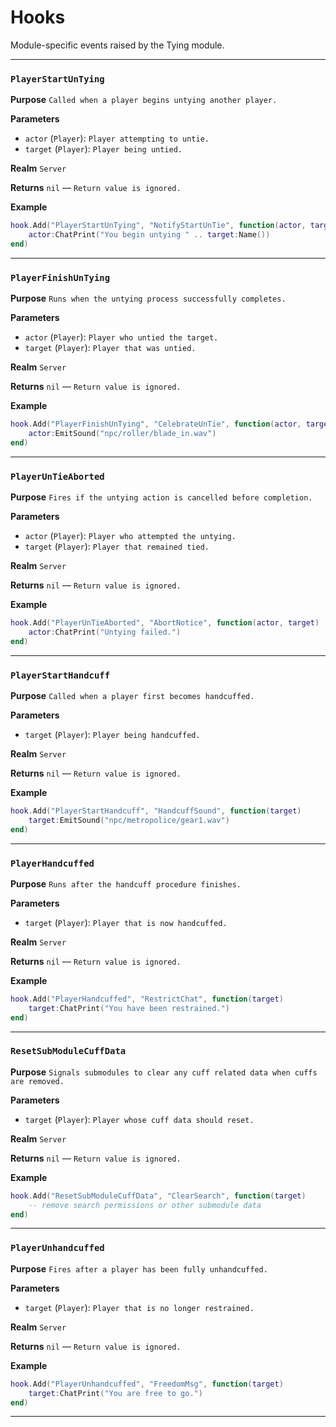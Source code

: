 # Hooks
Module-specific events raised by the Tying module.

---
### `PlayerStartUnTying`

**Purpose**
`Called when a player begins untying another player.`

**Parameters**

* `actor` (`Player`): `Player attempting to untie.`
* `target` (`Player`): `Player being untied.`

**Realm**
`Server`

**Returns**
`nil` — `Return value is ignored.`

**Example**

```lua
hook.Add("PlayerStartUnTying", "NotifyStartUnTie", function(actor, target)
    actor:ChatPrint("You begin untying " .. target:Name())
end)
```

---

### `PlayerFinishUnTying`

**Purpose**
`Runs when the untying process successfully completes.`

**Parameters**

* `actor` (`Player`): `Player who untied the target.`
* `target` (`Player`): `Player that was untied.`

**Realm**
`Server`

**Returns**
`nil` — `Return value is ignored.`

**Example**

```lua
hook.Add("PlayerFinishUnTying", "CelebrateUnTie", function(actor, target)
    actor:EmitSound("npc/roller/blade_in.wav")
end)
```

---

### `PlayerUnTieAborted`

**Purpose**
`Fires if the untying action is cancelled before completion.`

**Parameters**

* `actor` (`Player`): `Player who attempted the untying.`
* `target` (`Player`): `Player that remained tied.`

**Realm**
`Server`

**Returns**
`nil` — `Return value is ignored.`

**Example**

```lua
hook.Add("PlayerUnTieAborted", "AbortNotice", function(actor, target)
    actor:ChatPrint("Untying failed.")
end)
```

---

### `PlayerStartHandcuff`

**Purpose**
`Called when a player first becomes handcuffed.`

**Parameters**

* `target` (`Player`): `Player being handcuffed.`

**Realm**
`Server`

**Returns**
`nil` — `Return value is ignored.`

**Example**

```lua
hook.Add("PlayerStartHandcuff", "HandcuffSound", function(target)
    target:EmitSound("npc/metropolice/gear1.wav")
end)
```

---

### `PlayerHandcuffed`

**Purpose**
`Runs after the handcuff procedure finishes.`

**Parameters**

* `target` (`Player`): `Player that is now handcuffed.`

**Realm**
`Server`

**Returns**
`nil` — `Return value is ignored.`

**Example**

```lua
hook.Add("PlayerHandcuffed", "RestrictChat", function(target)
    target:ChatPrint("You have been restrained.")
end)
```

---

### `ResetSubModuleCuffData`

**Purpose**
`Signals submodules to clear any cuff related data when cuffs are removed.`

**Parameters**

* `target` (`Player`): `Player whose cuff data should reset.`

**Realm**
`Server`

**Returns**
`nil` — `Return value is ignored.`

**Example**

```lua
hook.Add("ResetSubModuleCuffData", "ClearSearch", function(target)
    -- remove search permissions or other submodule data
end)
```

---

### `PlayerUnhandcuffed`

**Purpose**
`Fires after a player has been fully unhandcuffed.`

**Parameters**

* `target` (`Player`): `Player that is no longer restrained.`

**Realm**
`Server`

**Returns**
`nil` — `Return value is ignored.`

**Example**

```lua
hook.Add("PlayerUnhandcuffed", "FreedomMsg", function(target)
    target:ChatPrint("You are free to go.")
end)
```
---
